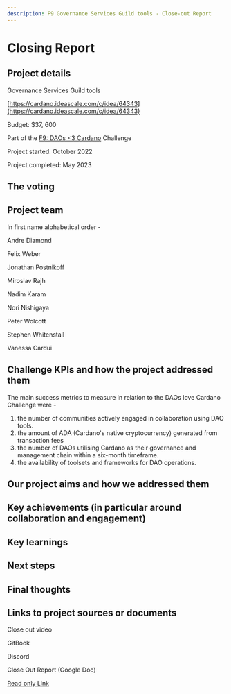 ```yaml
---
description: F9 Governance Services Guild tools - Close-out Report
---
```


# Closing Report

## Project details

Governance Services Guild tools

&#x20;[https://cardano.ideascale.com/c/idea/64343](https://cardano.ideascale.com/c/idea/64343)

Budget: $37, 600

Part of the [F9: DAOs <3 Cardano](https://cardano.ideascale.com/c/campaigns/333/about) Challenge

Project started: October 2022

Project completed: May 2023

## The voting



## Project team

In first name alphabetical order -

Andre Diamond

Felix Weber

Jonathan Postnikoff

Miroslav Rajh

Nadim Karam

Nori Nishigaya

Peter Wolcott

Stephen Whitenstall

Vanessa Cardui

## Challenge KPIs and how the project addressed them

The main success metrics to measure in relation to the DAOs love Cardano Challenge were -&#x20;

1. the number of communities actively engaged in collaboration using DAO tools.
2. the amount of ADA (Cardano's native cryptocurrency) generated from transaction fees
3. the number of DAOs utilising Cardano as their governance and management chain within a six-month timeframe.&#x20;
4. the availability of toolsets and frameworks for DAO operations.

## Our project aims and how we addressed them

## Key achievements (in particular around collaboration and engagement)&#x20;

## Key learnings

## Next steps

## Final thoughts

## Links to project sources or documents

Close out video

GitBook

Discord

Close Out Report (Google Doc)

[Read only Link](https://docs.google.com/document/d/1pDuLn-FYo71zWyNXbSBl0sbZxIcopmLt8D4PcHATppA/edit?usp=sharing)
